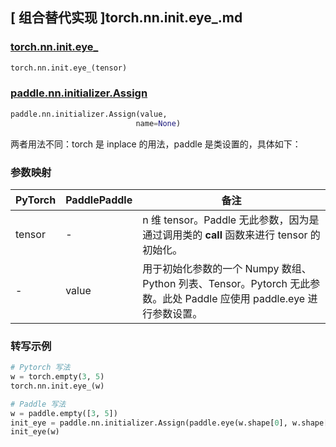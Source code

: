 ## [ 组合替代实现 ]torch.nn.init.eye_.md

### [torch.nn.init.eye_](https://pytorch.org/docs/stable/nn.init.html?highlight=eye_#torch.nn.init.eye_)

```python
torch.nn.init.eye_(tensor)
```

### [paddle.nn.initializer.Assign](https://www.paddlepaddle.org.cn/documentation/docs/zh/develop/api/paddle/nn/initializer/Assign_cn.html)

```python
paddle.nn.initializer.Assign(value,
                            name=None)
```

两者用法不同：torch 是 inplace 的用法，paddle 是类设置的，具体如下：

### 参数映射
| PyTorch       | PaddlePaddle | 备注                                                   |
| ------------- | ------------ | ------------------------------------------------------ |
| tensor        | -          | n 维 tensor。Paddle 无此参数，因为是通过调用类的 __call__ 函数来进行 tensor 的初始化。    |
| -          |  value          | 用于初始化参数的一个 Numpy 数组、Python 列表、Tensor。Pytorch 无此参数。此处 Paddle 应使用 paddle.eye 进行参数设置。             |

### 转写示例
```python
# Pytorch 写法
w = torch.empty(3, 5)
torch.nn.init.eye_(w)

# Paddle 写法
w = paddle.empty([3, 5])
init_eye = paddle.nn.initializer.Assign(paddle.eye(w.shape[0], w.shape[1]))
init_eye(w)
```
